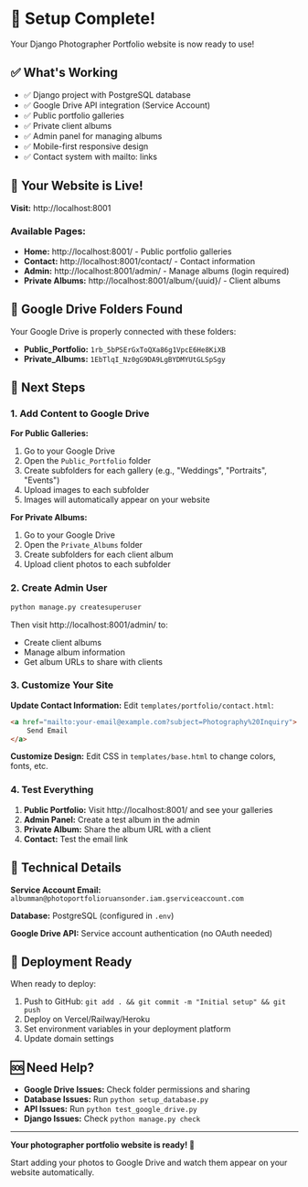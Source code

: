 # 🎉 Setup Complete!

Your Django Photographer Portfolio website is now ready to use!

## ✅ What's Working

- ✅ Django project with PostgreSQL database
- ✅ Google Drive API integration (Service Account)
- ✅ Public portfolio galleries
- ✅ Private client albums
- ✅ Admin panel for managing albums
- ✅ Mobile-first responsive design
- ✅ Contact system with mailto: links

## 🚀 Your Website is Live!

**Visit:** http://localhost:8001

### Available Pages:
- **Home:** http://localhost:8001/ - Public portfolio galleries
- **Contact:** http://localhost:8001/contact/ - Contact information
- **Admin:** http://localhost:8001/admin/ - Manage albums (login required)
- **Private Albums:** http://localhost:8001/album/{uuid}/ - Client albums

## 📁 Google Drive Folders Found

Your Google Drive is properly connected with these folders:
- **Public_Portfolio:** `1rb_5bPSErGxToQXa86g1VpcE6He8KiXB`
- **Private_Albums:** `1EbTlqI_Nz0gG9DA9LgBYDMYUtGLSpSgy`

## 🎯 Next Steps

### 1. Add Content to Google Drive

**For Public Galleries:**
1. Go to your Google Drive
2. Open the `Public_Portfolio` folder
3. Create subfolders for each gallery (e.g., "Weddings", "Portraits", "Events")
4. Upload images to each subfolder
5. Images will automatically appear on your website

**For Private Albums:**
1. Go to your Google Drive
2. Open the `Private_Albums` folder
3. Create subfolders for each client album
4. Upload client photos to each subfolder

### 2. Create Admin User

```bash
python manage.py createsuperuser
```

Then visit http://localhost:8001/admin/ to:
- Create client albums
- Manage album information
- Get album URLs to share with clients

### 3. Customize Your Site

**Update Contact Information:**
Edit `templates/portfolio/contact.html`:
```html
<a href="mailto:your-email@example.com?subject=Photography%20Inquiry">
    Send Email
</a>
```

**Customize Design:**
Edit CSS in `templates/base.html` to change colors, fonts, etc.

### 4. Test Everything

1. **Public Portfolio:** Visit http://localhost:8001/ and see your galleries
2. **Admin Panel:** Create a test album in the admin
3. **Private Album:** Share the album URL with a client
4. **Contact:** Test the email link

## 🔧 Technical Details

**Service Account Email:** `albumman@photoportfolioruansonder.iam.gserviceaccount.com`

**Database:** PostgreSQL (configured in `.env`)

**Google Drive API:** Service account authentication (no OAuth needed)

## 🚀 Deployment Ready

When ready to deploy:
1. Push to GitHub: `git add . && git commit -m "Initial setup" && git push`
2. Deploy on Vercel/Railway/Heroku
3. Set environment variables in your deployment platform
4. Update domain settings

## 🆘 Need Help?

- **Google Drive Issues:** Check folder permissions and sharing
- **Database Issues:** Run `python setup_database.py`
- **API Issues:** Run `python test_google_drive.py`
- **Django Issues:** Check `python manage.py check`

---

**Your photographer portfolio website is ready! 🎉**

Start adding your photos to Google Drive and watch them appear on your website automatically. 
